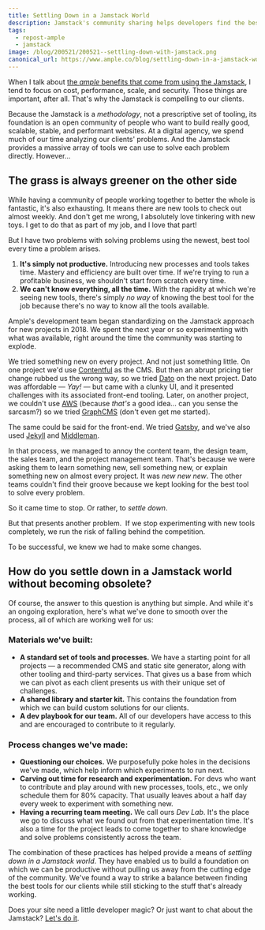 ```yaml
---
title: Settling Down in a Jamstack World
description: Jamstack's community sharing helps developers find the best tools. But changing tools too often will leave clients and other team members frustrated.
tags:
  - repost-ample
  - jamstack
image: /blog/200521/200521--settling-down-with-jamstack.png
canonical_url: https://www.ample.co/blog/settling-down-in-a-jamstack-world
---
```


When I talk about [the _ample_ benefits that come from using the Jamstack](https://www.helloample.com/blog/top-4-reasons-we-use-jamstack), I tend to focus on cost, performance, scale, and security. Those things are important, after all. That's why the Jamstack is compelling to our clients.

Because the Jamstack is a _methodology_, not a prescriptive set of tooling, its foundation is an open community of people who want to build really good, scalable, stable, and performant websites. At a digital agency, we spend much of our time analyzing our clients' problems. And the Jamstack provides a massive array of tools we can use to solve each problem directly. However...

## The grass is always greener on the other side 

While having a community of people working together to better the whole is fantastic, it's also exhausting. It means there are new tools to check out almost weekly. And don't get me wrong, I absolutely love tinkering with new toys. I get to do that as part of my job, and I love that part!

But I have two problems with solving problems using the newest, best tool every time a problem arises.

1.  **It's simply not productive.** Introducing new processes and tools takes time. Mastery and efficiency are built over time. If we're trying to run a profitable business, we shouldn't start from scratch every time.**‍**
2.  **We can't know everything, all the time.** With the rapidity at which we're seeing new tools, there's simply _no way_ of knowing the best tool for the job because there's no way to know all the tools available.

Ample's development team began standardizing on the Jamstack approach for new projects in 2018. We spent the next year or so experimenting with what was available, right around the time the community was starting to explode.

We tried something new on every project. And not just something little. On one project we'd use [Contentful](https://www.contentful.com/) as the CMS. But then an abrupt pricing tier change rubbed us the wrong way, so we tried [Dato](https://www.datocms.com/) on the next project. Dato was affordable — _Yay!_ — but came with a clunky UI, and it presented challenges with its associated front-end tooling. Later, on another project, we couldn't use [AWS](https://aws.amazon.com/) (because _that's_ a good idea... can you sense the sarcasm?) so we tried [GraphCMS](https://graphcms.com/) (don't even get me started).

The same could be said for the front-end. We tried [Gatsby](https://www.gatsbyjs.org/), and we've also used [Jekyll](https://jekyllrb.com/) and [Middleman](https://middlemanapp.com/).

In that process, we managed to annoy the content team, the design team, the sales team, and the project management team. That's because we were asking them to learn something new, sell something new, or explain something new on almost every project. It was _new new new_. The other teams couldn't find their groove because we kept looking for the best tool to solve every problem.

So it came time to stop. Or rather, to _settle down_.

But that presents another problem.  If we stop experimenting with new tools completely, we run the risk of falling behind the competition.

To be successful, we knew we had to make some changes.

## How do you settle down in a Jamstack world without becoming obsolete?

Of course, the answer to this question is anything but simple. And while it's an ongoing exploration, here's what we've done to smooth over the process, all of which are working well for us:

### Materials we've built:

- **A standard set of tools and processes.** We have a starting point for all projects — a recommended CMS and static site generator, along with other tooling and third-party services. That gives us a base from which we can pivot as each client presents us with their unique set of challenges.
- **A shared library and starter kit.** This contains the foundation from which we can build custom solutions for our clients.
- **A dev playbook for our team.** All of our developers have access to this and are encouraged to contribute to it regularly.

### Process changes we've made:

- **Questioning our choices.** We purposefully poke holes in the decisions we've made, which help inform which experiments to run next.
- **Carving out time for research and experimentation.** For devs who want to contribute and play around with new processes, tools, etc., we only schedule them for 80% capacity. That usually leaves about a half day every week to experiment with something new.
- **Having a recurring team meeting.** We call ours _Dev Lab_. It's the place we go to discuss what we found out from that experimentation time. It's also a time for the project leads to come together to share knowledge and solve problems consistently across the team.

The combination of these practices has helped provide a means of _settling down in a Jamstack world_. They have enabled us to build a foundation on which we can be productive without pulling us away from the cutting edge of the community. We've found a way to strike a balance between finding the best tools for our clients while still sticking to the stuff that's already working.

Does your site need a little developer magic? Or just want to chat about the Jamstack? [Let's do it](https://www.ample.co/contact).
